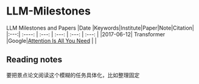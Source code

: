 # LLM-Milestones
LLM Milestones and Papers
|Date |Keywords|Institute|Paper|Note|Citation|
|:---:|    :----:        |        :---:         |        :---:         |      :---:    | :---:  |
|2017-06-12| Transformer |Google|[Attention Is All You Need](https://arxiv.org/abs/1706.03762v7) | |



## Reading notes
要把景点论文阅读这个模糊的任务具体化，比如整理固定
<!--stackedit_data:
eyJoaXN0b3J5IjpbLTczODgwOTE3NCwtMTExOTIyOTY4MCwtMT
c2MzIxNTUwMSwxMTU1MjM2OTU4LC0xNzQ2MjU3Njc4XX0=
-->